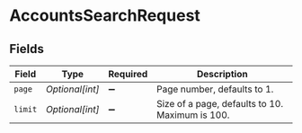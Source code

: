 # AccountsSearchRequest


## Fields

| Field                                           | Type                                            | Required                                        | Description                                     |
| ----------------------------------------------- | ----------------------------------------------- | ----------------------------------------------- | ----------------------------------------------- |
| `page`                                          | *Optional[int]*                                 | :heavy_minus_sign:                              | Page number, defaults to 1.                     |
| `limit`                                         | *Optional[int]*                                 | :heavy_minus_sign:                              | Size of a page, defaults to 10. Maximum is 100. |